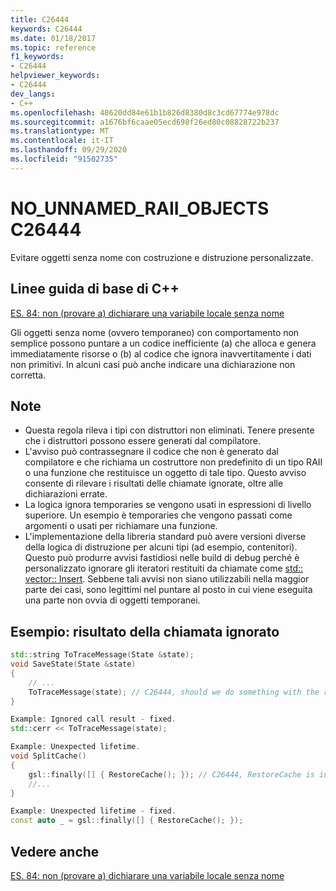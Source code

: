 ```yaml
---
title: C26444
keywords: C26444
ms.date: 01/18/2017
ms.topic: reference
f1_keywords:
- C26444
helpviewer_keywords:
- C26444
dev_langs:
- C++
ms.openlocfilehash: 48620dd84e61b1b826d8380d8c3cd67774e978dc
ms.sourcegitcommit: a1676bf6caae05ecd698f26ed80c08828722b237
ms.translationtype: MT
ms.contentlocale: it-IT
ms.lasthandoff: 09/29/2020
ms.locfileid: "91502735"
---
```

# <a name="c26444-no_unnamed_raii_objects"></a>NO_UNNAMED_RAII_OBJECTS C26444

Evitare oggetti senza nome con costruzione e distruzione personalizzate.

## <a name="c-core-guidelines"></a>Linee guida di base di C++

[ES. 84: non (provare a) dichiarare una variabile locale senza nome](https://github.com/isocpp/CppCoreGuidelines/blob/master/CppCoreGuidelines.md#Res-noname)

Gli oggetti senza nome (ovvero temporaneo) con comportamento non semplice possono puntare a un codice inefficiente (a) che alloca e genera immediatamente risorse o (b) al codice che ignora inavvertitamente i dati non primitivi. In alcuni casi può anche indicare una dichiarazione non corretta.

## <a name="notes"></a>Note

- Questa regola rileva i tipi con distruttori non eliminati. Tenere presente che i distruttori possono essere generati dal compilatore.
- L'avviso può contrassegnare il codice che non è generato dal compilatore e che richiama un costruttore non predefinito di un tipo RAII o una funzione che restituisce un oggetto di tale tipo. Questo avviso consente di rilevare i risultati delle chiamate ignorate, oltre alle dichiarazioni errate.
- La logica ignora temporaries se vengono usati in espressioni di livello superiore. Un esempio è temporaries che vengono passati come argomenti o usati per richiamare una funzione.
- L'implementazione della libreria standard può avere versioni diverse della logica di distruzione per alcuni tipi (ad esempio, contenitori). Questo può produrre avvisi fastidiosi nelle build di debug perché è personalizzato ignorare gli iteratori restituiti da chiamate come [std:: vector:: Insert](../standard-library/vector-class.md#insert). Sebbene tali avvisi non siano utilizzabili nella maggior parte dei casi, sono legittimi nel puntare al posto in cui viene eseguita una parte non ovvia di oggetti temporanei.

## <a name="example-ignored-call-result"></a>Esempio: risultato della chiamata ignorato

```cpp
std::string ToTraceMessage(State &state);
void SaveState(State &state)
{
    // ...
    ToTraceMessage(state); // C26444, should we do something with the result of this call?
}

Example: Ignored call result - fixed.
std::cerr << ToTraceMessage(state);

Example: Unexpected lifetime.
void SplitCache()
{
    gsl::finally([] { RestoreCache(); }); // C26444, RestoreCache is invoked immediately!
    //...
}

Example: Unexpected lifetime - fixed.
const auto _ = gsl::finally([] { RestoreCache(); });
```

## <a name="see-also"></a>Vedere anche

[ES. 84: non (provare a) dichiarare una variabile locale senza nome](https://github.com/isocpp/CppCoreGuidelines/blob/master/CppCoreGuidelines.md)
